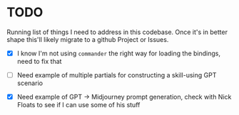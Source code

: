 # TODO

Running list of things I need to address in this codebase. Once it's in better shape this'll likely migrate to a github Project or Issues.

- [x] I know I'm not using `commander` the right way for loading the bindings, need to fix that
- [ ] Need example of multiple partials for constructing a skill-using GPT scenario
- [x] Need example of GPT -> Midjourney prompt generation, check with Nick Floats to see if I can use some of his stuff

